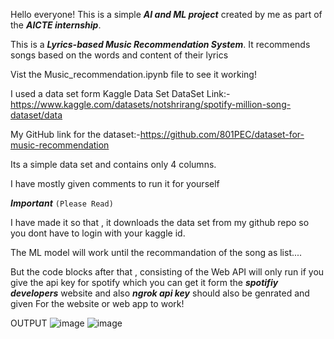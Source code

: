 Hello everyone!
This is a simple ***AI and ML project*** created by me as part of the ***AICTE internship***.

This is a ***Lyrics-based Music Recommendation System***. It recommends songs based on the words and content of their lyrics

Vist the Music_recommendation.ipynb file to see it working!

I used a data set form Kaggle Data Set
DataSet Link:-https://www.kaggle.com/datasets/notshrirang/spotify-million-song-dataset/data

My GitHub link for the dataset:-https://github.com/801PEC/dataset-for-music-recommendation

Its a simple data set and contains only 4 columns.

I have mostly given comments to run it for yourself

***Important*** `(Please Read)`

I have made it so that , it downloads the data set from my github repo
so you dont have to login with your kaggle id.

The ML model will work until the recommandation of the song as list....

But the code blocks after that , consisting of the Web API will only run if you give the api key for spotify which you can get it form the ***spotifiy developers*** website and also ***ngrok api key*** should also be genrated and given For the website or web app to work!

OUTPUT
![image](https://github.com/user-attachments/assets/69d80b88-e55e-40ba-a354-8966b83fc591)
![image](https://github.com/user-attachments/assets/0b2fe51f-e305-466e-8b1c-6409d79e21f2)

